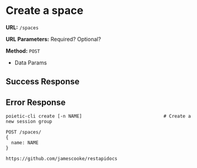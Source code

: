 # Create a space

__URL:__ `/spaces`

__URL Parameters:__
  Required? 
  Optional? 

__Method:__ `POST`


* Data Params

## Success Response

## Error Response


    poietic-cli create [-n NAME]                              # Create a new session group

    POST /spaces/
    {
      name: NAME
    }

    https://github.com/jamescooke/restapidocs
